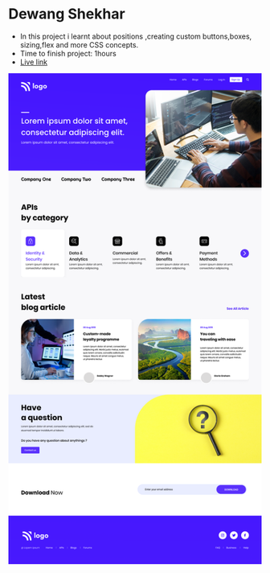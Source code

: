# Dewang Shekhar

- In this project i learnt about positions ,creating custom buttons,boxes, sizing,flex and more CSS concepts.
- Time to finish project: 1hours
- [Live link](https://developerproj9.netlify.app)

![screenshot](/live-class-project-9/9.png)

